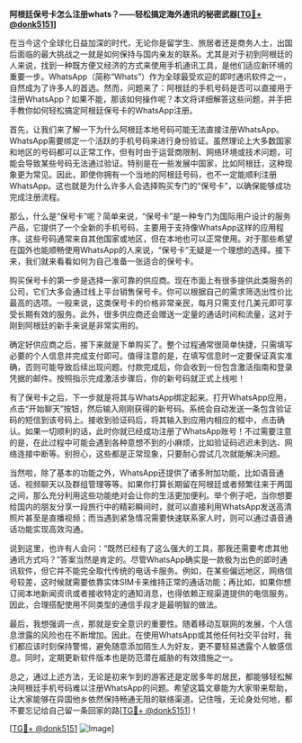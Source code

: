 **阿根廷保号卡怎么注册whats？——轻松搞定海外通讯的秘密武器[[TG💪+ @donk5151](https://t.me/s/donk5151)]**

在当今这个全球化日益加深的时代，无论你是留学生、旅居者还是商务人士，出国后面临的最大挑战之一就是如何保持与国内亲友的联系。尤其是对于初到阿根廷的人来说，找到一种既方便又经济的方式来使用手机通讯工具，是他们适应新环境的重要一步。WhatsApp（简称“Whats”）作为全球最受欢迎的即时通讯软件之一，自然成为了许多人的首选。然而，问题来了：阿根廷的手机号码是否可以直接用于注册WhatsApp？如果不能，那该如何操作呢？本文将详细解答这些问题，并手把手教你如何轻松搞定阿根廷保号卡的WhatsApp注册。

首先，让我们来了解一下为什么阿根廷本地号码可能无法直接注册WhatsApp。WhatsApp需要绑定一个活跃的手机号码来进行身份验证。虽然理论上大多数国家和地区的号码都可以正常工作，但有时由于运营商限制、网络环境或技术问题，可能会导致某些号码无法通过验证。特别是在一些发展中国家，比如阿根廷，这种现象更为常见。因此，即使你拥有一个当地的阿根廷号码，也不一定能顺利注册WhatsApp。这也就是为什么许多人会选择购买专门的“保号卡”，以确保能够成功完成注册流程。

那么，什么是“保号卡”呢？简单来说，“保号卡”是一种专门为国际用户设计的服务产品，它提供了一个全新的手机号码，主要用于支持像WhatsApp这样的应用程序。这些号码通常来自其他国家或地区，但在本地也可以正常使用。对于那些希望在国外也能顺畅使用WhatsApp的人来说，“保号卡”无疑是一个理想的选择。接下来，我们就来看看如何为自己准备一张适合的保号卡。

购买保号卡的第一步是选择一家可靠的供应商。现在市面上有很多提供此类服务的公司，它们大多会通过线上平台销售保号卡。你可以根据自己的需求筛选出性价比最高的选项。一般来说，这类保号卡的价格非常亲民，每月只需支付几美元即可享受长期有效的服务。此外，很多供应商还会赠送一定量的通话时间和流量，这对于刚到阿根廷的新手来说是非常实用的。

确定好供应商之后，接下来就是下单购买了。整个过程通常很简单快捷，只需填写必要的个人信息并完成支付即可。值得注意的是，在填写信息时一定要保证真实准确，否则可能导致后续出现问题。付款完成后，你会收到一份包含激活指南和登录凭据的邮件。按照指示完成激活步骤后，你的新号码就正式上线啦！

有了保号卡之后，下一步就是将其与WhatsApp绑定起来。打开WhatsApp应用，点击“开始聊天”按钮，然后输入刚刚获得的新号码。系统会自动发送一条包含验证码的短信到该号码上。接收到验证码后，将其输入到应用内相应的框中，点击确认。如果一切顺利的话，此时你就已经成功注册了WhatsApp账号！不过需要注意的是，在此过程中可能会遇到各种意想不到的小麻烦，比如验证码迟迟未到达、网络连接中断等。别担心，这些都是正常现象，只要耐心尝试几次就能解决问题。

当然啦，除了基本的功能之外，WhatsApp还提供了诸多附加功能，比如语音通话、视频聊天以及群组管理等等。如果你打算长期留在阿根廷或者频繁往来于两国之间，那么充分利用这些功能绝对会让你的生活更加便利。举个例子吧，当你想要给国内的朋友分享一段旅行中的精彩瞬间时，就可以直接利用WhatsApp发送高清照片甚至是直播视频；而当遇到紧急情况需要快速联系家人时，则可以通过语音通话功能实现高效沟通。

说到这里，也许有人会问：“既然已经有了这么强大的工具，那我还需要考虑其他通讯方式吗？”答案当然是肯定的。尽管WhatsApp确实是一款极为出色的即时通讯软件，但它并不能完全取代传统的电话卡服务。例如，在某些偏远地区，网络信号较差，这时候就需要依靠实体SIM卡来维持正常的通话功能；再比如，如果你想订阅本地新闻资讯或者接收特定的通知消息，也得依赖正规渠道提供的电信服务。因此，合理搭配使用不同类型的通信手段才是最明智的做法。

最后，我想强调一点，那就是安全意识的重要性。随着移动互联网的发展，个人信息泄露的风险也在不断增加。因此，在使用WhatsApp或其他任何社交平台时，我们都应该时刻保持警惕，避免随意添加陌生人为好友，更不要轻易透露个人敏感信息。同时，定期更新软件版本也是防范潜在威胁的有效措施之一。

总之，通过上述方法，无论是初来乍到的游客还是定居多年的居民，都能够轻松解决阿根廷手机号码难以注册WhatsApp的问题。希望这篇文章能为大家带来帮助，让大家能够在异国他乡依然保持畅通无阻的联络渠道。记住哦，无论身处何地，都不要忘记给自己留一条回家的路[[TG💪+ @donk5151](https://t.me/s/donk5151)]！

[[TG💪+ @donk5151](https://t.me/s/donk5151) ![Image](https://i.postimg.cc/rwNCRYN7/Snipaste-2025-04-30-17-27-05.png)]